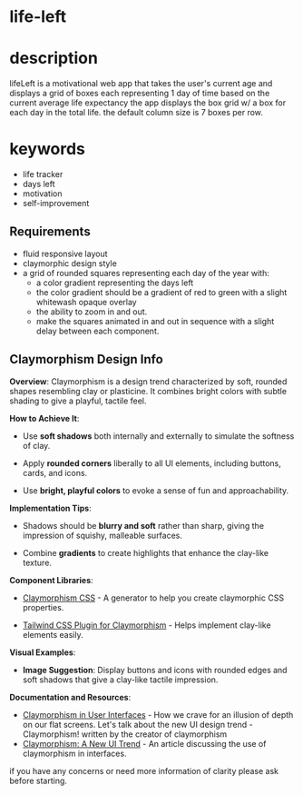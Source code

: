 # life-left

# description
lifeLeft is a motivational web app that takes the user's current age and displays a grid of boxes each representing 1 day of time based on the current average life expectancy the app displays the box grid w/ a box for each day in the total life. the default column size is 7 boxes per row.

# keywords
- life tracker
- days left
- motivation
- self-improvement


## Requirements
- fluid responsive layout
- claymorphic design style
- a grid of rounded squares representing each day of the year with:
  - a color gradient representing the days left
  - the color gradient should be a gradient of red to green with a slight whitewash opaque overlay
  - the ability to zoom in and out.
  - make the squares animated in and out in sequence with a slight delay between each component.

## Claymorphism Design Info

**Overview**: Claymorphism is a design trend characterized by soft, rounded shapes resembling clay or plasticine. It combines bright colors with subtle shading to give a playful, tactile feel.

**How to Achieve It**:

-   Use **soft shadows** both internally and externally to simulate the softness of clay.

-   Apply **rounded corners** liberally to all UI elements, including buttons, cards, and icons.

-   Use **bright, playful colors** to evoke a sense of fun and approachability.

**Implementation Tips**:

-   Shadows should be **blurry and soft** rather than sharp, giving the impression of squishy, malleable surfaces.

-   Combine **gradients** to create highlights that enhance the clay-like texture.

**Component Libraries**:

-   [Claymorphism CSS](https://claymorphism.com/) - A generator to help you create claymorphic CSS properties.

-   [Tailwind CSS Plugin for Claymorphism](https://github.com/inevitable/tailwindcss-claymorphism) - Helps implement clay-like elements easily.

**Visual Examples**:

-   **Image Suggestion**: Display buttons and icons with rounded edges and soft shadows that give a clay-like tactile impression.

**Documentation and Resources**:
- [Claymorphism in User Interfaces](https://hype4.academy/articles/design/claymorphism-in-user-interfaces) - How we crave for an illusion of depth on our flat screens. Let's talk about the new UI design trend - Claymorphism! written by the creator of claymorphism
-   [Claymorphism: A New UI Trend](https://uxdesign.cc/claymorphism-in-ui-design-8b7d5f60a3) - An article discussing the use of claymorphism in interfaces.

if you have any concerns or need more information of clarity please ask before starting.
